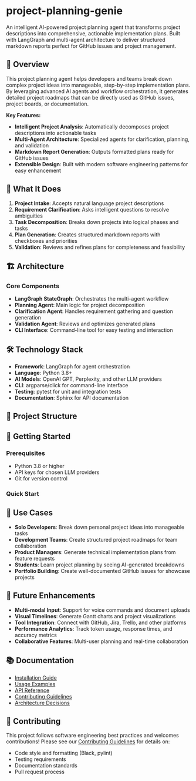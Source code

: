 # project-planning-genie

An intelligent AI-powered project planning agent that transforms project descriptions into comprehensive, actionable implementation plans. Built with LangGraph and multi-agent architecture to deliver structured markdown reports perfect for GitHub issues and project management.

## 🚀 Overview

This project planning agent helps developers and teams break down complex project ideas into manageable, step-by-step implementation plans. By leveraging advanced AI agents and workflow orchestration, it generates detailed project roadmaps that can be directly used as GitHub issues, project boards, or documentation.

**Key Features:**

- **Intelligent Project Analysis**: Automatically decomposes project descriptions into actionable tasks
- **Multi-Agent Architecture**: Specialized agents for clarification, planning, and validation
- **Markdown Report Generation**: Outputs formatted plans ready for GitHub issues
- **Extensible Design**: Built with modern software engineering patterns for easy enhancement

## 🎯 What It Does

1. **Project Intake**: Accepts natural language project descriptions
2. **Requirement Clarification**: Asks intelligent questions to resolve ambiguities
3. **Task Decomposition**: Breaks down projects into logical phases and tasks
4. **Plan Generation**: Creates structured markdown reports with checkboxes and priorities
5. **Validation**: Reviews and refines plans for completeness and feasibility

## 🏗️ Architecture

### Core Components

- **LangGraph StateGraph**: Orchestrates the multi-agent workflow
- **Planning Agent**: Main logic for project decomposition
- **Clarification Agent**: Handles requirement gathering and question generation
- **Validation Agent**: Reviews and optimizes generated plans
- **CLI Interface**: Command-line tool for easy testing and interaction

## 🛠️ Technology Stack

- **Framework**: LangGraph for agent orchestration
- **Language**: Python 3.8+
- **AI Models**: OpenAI GPT, Perplexity, and other LLM providers
- **CLI**: argparse/click for command-line interface
- **Testing**: pytest for unit and integration tests
- **Documentation**: Sphinx for API documentation

## 🎨 Project Structure

## 🚦 Getting Started

### Prerequisites

- Python 3.8 or higher
- API keys for chosen LLM providers
- Git for version control

### Quick Start

## 🎯 Use Cases

- **Solo Developers**: Break down personal project ideas into manageable tasks
- **Development Teams**: Create structured project roadmaps for team collaboration
- **Product Managers**: Generate technical implementation plans from feature requests
- **Students**: Learn project planning by seeing AI-generated breakdowns
- **Portfolio Building**: Create well-documented GitHub issues for showcase projects

## 🔮 Future Enhancements

- **Multi-modal Input**: Support for voice commands and document uploads
- **Visual Timelines**: Generate Gantt charts and project visualizations
- **Tool Integration**: Connect with GitHub, Jira, Trello, and other platforms
- **Performance Analytics**: Track token usage, response times, and accuracy metrics
- **Collaborative Features**: Multi-user planning and real-time collaboration

## 📚 Documentation

- [Installation Guide](docs/installation.md)
- [Usage Examples](docs/examples.md)
- [API Reference](docs/api.md)
- [Contributing Guidelines](CONTRIBUTING.md)
- [Architecture Decisions](docs/adr/)

## 🤝 Contributing

This project follows software engineering best practices and welcomes contributions! Please see our [Contributing Guidelines](CONTRIBUTING.md) for details on:

- Code style and formatting (Black, pylint)
- Testing requirements
- Documentation standards
- Pull request process

